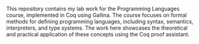 This repository contains my lab work for the Programming Languages course, implemented in Coq using Gallina. The course focuses on formal methods for defining programming languages, including syntax, semantics, interpreters, and type systems. The work here showcases the theoretical and practical application of these concepts using the Coq proof assistant.
